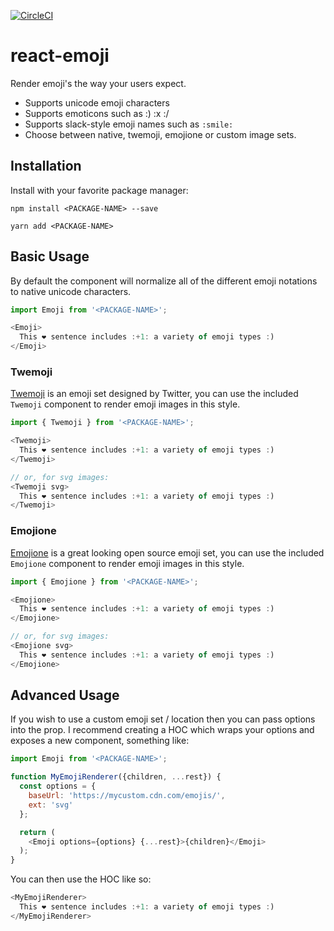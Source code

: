 [![CircleCI](https://circleci.com/gh/tommoor/react-emoji.svg?style=svg)](https://circleci.com/gh/tommoor/react-emoji)

# react-emoji

Render emoji's the way your users expect.

- Supports unicode emoji characters
- Supports emoticons such as :) :x :/
- Supports slack-style emoji names such as `:smile:`
- Choose between native, twemoji, emojione or custom image sets.


## Installation

Install with your favorite package manager:
```
npm install <PACKAGE-NAME> --save
```
```
yarn add <PACKAGE-NAME>
```

## Basic Usage

By default the component will normalize all of the different emoji notations to
native unicode characters.

```javascript
import Emoji from '<PACKAGE-NAME>';

<Emoji>
  This ❤️ sentence includes :+1: a variety of emoji types :)
</Emoji>
```

### Twemoji

[Twemoji](https://github.com/twitter/twemoji) is an emoji set designed by Twitter,
you can use the included `Twemoji` component to render emoji images in this style.

```javascript
import { Twemoji } from '<PACKAGE-NAME>';

<Twemoji>
  This ❤️ sentence includes :+1: a variety of emoji types :)
</Twemoji>

// or, for svg images:
<Twemoji svg>
  This ❤️ sentence includes :+1: a variety of emoji types :)
</Twemoji>
```

### Emojione

[Emojione](https://github.com/Ranks/emojione) is a great looking open source emoji set,
you can use the included `Emojione` component to render emoji images in this style.

```javascript
import { Emojione } from '<PACKAGE-NAME>';

<Emojione>
  This ❤️ sentence includes :+1: a variety of emoji types :)
</Emojione>

// or, for svg images:
<Emojione svg>
  This ❤️ sentence includes :+1: a variety of emoji types :)
</Emojione>
```

## Advanced Usage

If you wish to use a custom emoji set / location then you can pass options into
the prop. I recommend creating a HOC which wraps your options and exposes a new
component, something like:

```javascript
import Emoji from '<PACKAGE-NAME>';

function MyEmojiRenderer({children, ...rest}) {
  const options = {
    baseUrl: 'https://mycustom.cdn.com/emojis/',
    ext: 'svg'
  };

  return (
    <Emoji options={options} {...rest}>{children}</Emoji>
  );
}
```

You can then use the HOC like so:

```javascript
<MyEmojiRenderer>
  This ❤️ sentence includes :+1: a variety of emoji types :)
</MyEmojiRenderer>
```
